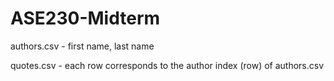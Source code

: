 # ASE230-Midterm

authors.csv - first name, last name

quotes.csv - each row corresponds to the author index (row) of authors.csv
